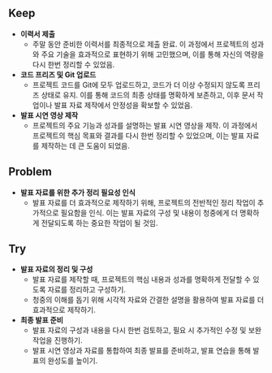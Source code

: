 ## Keep

- **이력서 제출**
    - 주말 동안 준비한 이력서를 최종적으로 제출 완료. 이 과정에서 프로젝트의 성과와 주요 기술을 효과적으로 표현하기 위해 고민했으며, 이를 통해 자신의 역량을 다시 한번 정리할 수 있었음.
- **코드 프리즈 및 Git 업로드**
    - 프로젝트 코드를 Git에 모두 업로드하고, 코드가 더 이상 수정되지 않도록 프리즈 상태로 유지. 이를 통해 코드의 최종 상태를 명확하게 보존하고, 이후 문서 작업이나 발표 자료 제작에서 안정성을 확보할 수 있었음.
- **발표 시연 영상 제작**
    - 프로젝트의 주요 기능과 성과를 설명하는 발표 시연 영상을 제작. 이 과정에서 프로젝트의 핵심 목표와 결과를 다시 한번 정리할 수 있었으며, 이는 발표 자료를 제작하는 데 큰 도움이 되었음.

## Problem

- **발표 자료를 위한 추가 정리 필요성 인식**
    - 발표 자료를 더 효과적으로 제작하기 위해, 프로젝트의 전반적인 정리 작업이 추가적으로 필요함을 인식. 이는 발표 자료의 구성 및 내용이 청중에게 더 명확하게 전달되도록 하는 중요한 작업이 될 것임.

## Try

- **발표 자료의 정리 및 구성**
    - 발표 자료를 제작할 때, 프로젝트의 핵심 내용과 성과를 명확하게 전달할 수 있도록 자료를 정리하고 구성하기.
    - 청중의 이해를 돕기 위해 시각적 자료와 간결한 설명을 활용하여 발표 자료를 더 효과적으로 제작하기.
- **최종 발표 준비**
    - 발표 자료의 구성과 내용을 다시 한번 검토하고, 필요 시 추가적인 수정 및 보완 작업을 진행하기.
    - 발표 시연 영상과 자료를 통합하여 최종 발표를 준비하고, 발표 연습을 통해 발표의 완성도를 높이기.
